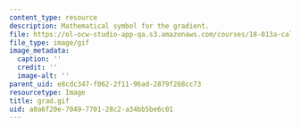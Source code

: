 ```yaml
---
content_type: resource
description: Mathematical symbol for the gradient.
file: https://ol-ocw-studio-app-qa.s3.amazonaws.com/courses/18-013a-calculus-with-applications-spring-2005/a0a6f20e7049770128c2a34bb5be6c01_grad.gif
file_type: image/gif
image_metadata:
  caption: ''
  credit: ''
  image-alt: ''
parent_uid: e8cdc347-f062-2f11-96ad-2879f268cc73
resourcetype: Image
title: grad.gif
uid: a0a6f20e-7049-7701-28c2-a34bb5be6c01
---
```

